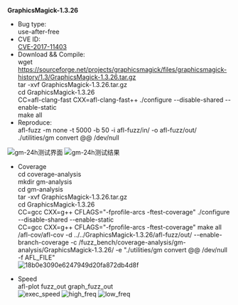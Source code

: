 **GraphicsMagick-1.3.26**
* Bug type:    
use-after-free    
* CVE ID:     
[CVE-2017-11403](https://cve.mitre.org/cgi-bin/cvename.cgi?name=CVE-2017-11403)    
* Download && Compile:   
wget https://sourceforge.net/projects/graphicsmagick/files/graphicsmagick-history/1.3/GraphicsMagick-1.3.26.tar.gz     
tar -xvf GraphicsMagick-1.3.26.tar.gz    
cd GraphicsMagick-1.3.26    
CC=afl-clang-fast CXX=afl-clang-fast++ ./configure --disable-shared --enable-static    
make all
* Reproduce:     
afl-fuzz -m none -t 5000 -b 50 -i afl-fuzz/in/ -o afl-fuzz/out/ ./utilities/gm convert @@ /dev/null               

![gm-24h测试界面](https://user-images.githubusercontent.com/76025773/221345604-1a6ec27d-8c0e-40ac-bb78-a4c70e4afc38.png)
![gm-24h测试结果](https://user-images.githubusercontent.com/76025773/221345639-b999b6c4-8853-4eff-be4b-4762589c75ba.png)          

* Coverage          
cd coverage-analysis                    
mkdir gm-analysis                            
cd gm-analysis                                
tar -xvf GraphicsMagick-1.3.26.tar.gz                                                      
cd GraphicsMagick-1.3.26                                          
CC=gcc CXX=g++ CFLAGS="-fprofile-arcs -ftest-coverage" ./configure --disable-shared --enable-static                                           
CC=gcc CXX=g++ CFLAGS="-fprofile-arcs -ftest-coverage" make all                                     
/afl-cov/afl-cov -d ../../GraphicsMagick-1.3.26/afl-fuzz/out/ --enable-branch-coverage -c /fuzz_bench/coverage-analysis/gm-analysis/GraphicsMagick-1.3.26/ -e "./utilities/gm convert @@ /dev/null -f AFL_FILE"                   
![18b0e3090e6247949d20fa872db4d8f](https://user-images.githubusercontent.com/76025773/221351078-fa667e4f-fced-47c6-907f-6911074d007b.png)


* Speed           
afl-plot fuzz_out graph_fuzz_out                          
![exec_speed](https://user-images.githubusercontent.com/76025773/221346181-b722fd14-8ded-4bd4-b81f-3e780d46b853.png)
![high_freq](https://user-images.githubusercontent.com/76025773/221346186-c8445036-5b2b-4b9e-bc28-73998769afb1.png)
![low_freq](https://user-images.githubusercontent.com/76025773/221346188-0164e05d-4e45-4488-a57f-f375d3317839.png)
